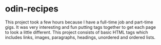 # odin-recipes
This project took a few hours because I have a full-time job and part-time gigs. It was very interesting and fun putting tags together to get each page to look a little different. This project consists of basic HTML tags which includes links, images, paragraphs, headings, unordered and ordered lists. 
